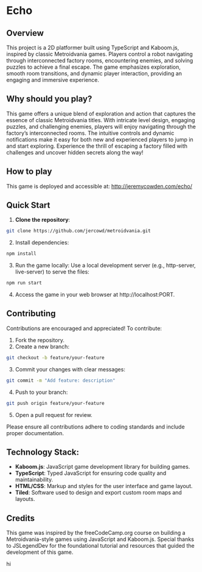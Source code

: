 # Echo

## Overview

This project is a 2D platformer built using TypeScript and Kaboom.js, inspired by classic Metroidvania games. Players control a robot navigating through interconnected factory rooms, encountering enemies, and solving puzzles to achieve a final escape. The game emphasizes exploration, smooth room transitions, and dynamic player interaction, providing an engaging and immersive experience.

## Why should you play?

This game offers a unique blend of exploration and action that captures the essence of classic Metroidvania titles. With intricate level design, engaging puzzles, and challenging enemies, players will enjoy navigating through the factory’s interconnected rooms. The intuitive controls and dynamic notifications make it easy for both new and experienced players to jump in and start exploring. Experience the thrill of escaping a factory filled with challenges and uncover hidden secrets along the way!

## How to play

This game is deployed and accessible at:
http://jeremycowden.com/echo/

## Quick Start

1. **Clone the repository**:
  ```bash
  git clone https://github.com/jercowd/metroidvania.git
  ```
2. Install dependencies:
  ```bash
  npm install
  ```
3. Run the game locally: Use a local development server (e.g., http-server, live-server) to serve the files:
  ```bash
  npm run start
  ```
4. Access the game in your web browser at http://localhost:PORT.

## Contributing

Contributions are encouraged and appreciated! To contribute:

1. Fork the repository.
2. Create a new branch:
  ```bash
  git checkout -b feature/your-feature
  ```

3. Commit your changes with clear messages:
  ```bash
  git commit -m "Add feature: description"
  ```

4. Push to your branch:
  ```bash
  git push origin feature/your-feature
  ```

5. Open a pull request for review.

Please ensure all contributions adhere to coding standards and include proper documentation.

## Technology Stack:

- **Kaboom.js**: JavaScript game development library for building games.
- **TypeScript**: Typed JavaScript for ensuring code quality and maintainability.
- **HTML/CSS**: Markup and styles for the user interface and game layout.
- **Tiled**: Software used to design and export custom room maps and layouts.

## Credits

This game was inspired by the freeCodeCamp.org course on building a Metroidvania-style games using JavaScript and Kaboom.js. Special thanks to JSLegendDev for the foundational tutorial and resources that guided the development of this game.

hi